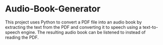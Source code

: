 # Audio-Book-Generator
This project uses Python to convert a PDF file into an audio book by extracting the text from the PDF and converting it to speech using a text-to-speech engine. The resulting audio book can be listened to instead of reading the PDF.
